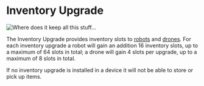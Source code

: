 # Inventory Upgrade

![Where does it keep all this stuff...](oredict:oc:inventoryUpgrade)

The Inventory Upgrade provides inventory slots to [robots](../block/robot.md) and [drones](drone.md). For each inventory upgrade a robot will gain an addition 16 inventory slots, up to a maximum of 64 slots in total; a drone will gain 4 slots per upgrade, up to a maximum of 8 slots in total.

If no inventory upgrade is installed in a device it will not be able to store or pick up items.
